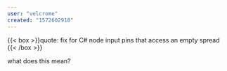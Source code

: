 ```yaml
---
user: "velcrome"
created: "1572602918"
---
```


{{< box >}}quote:
fix for C# node input pins that access an empty spread{{< /box >}}

what does this mean? 
